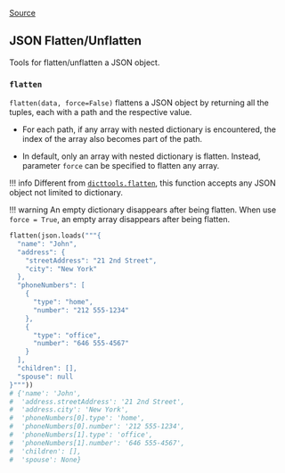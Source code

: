 [Source](https://github.com/chuanconggao/extratools/blob/master/extratools/jsontools.py)

## JSON Flatten/Unflatten

Tools for flatten/unflatten a JSON object.

### `flatten`

`flatten(data, force=False)` flattens a JSON object by returning all the tuples, each with a path and the respective value.

- For each path, if any array with nested dictionary is encountered, the index of the array also becomes part of the path.

- In default, only an array with nested dictionary is flatten. Instead, parameter `force` can be specified to flatten any array.

!!! info
    Different from [`dicttools.flatten`](dicttools/#flatten), this function accepts any JSON object not limited to dictionary.

!!! warning
    An empty dictionary disappears after being flatten. When use `force = True`, an empty array disappears after being flatten.

``` python
flatten(json.loads("""{
  "name": "John",
  "address": {
    "streetAddress": "21 2nd Street",
    "city": "New York"
  },
  "phoneNumbers": [
    {
      "type": "home",
      "number": "212 555-1234"
    },
    {
      "type": "office",
      "number": "646 555-4567"
    }
  ],
  "children": [],
  "spouse": null
}"""))
# {'name': 'John',
#  'address.streetAddress': '21 2nd Street',
#  'address.city': 'New York',
#  'phoneNumbers[0].type': 'home',
#  'phoneNumbers[0].number': '212 555-1234',
#  'phoneNumbers[1].type': 'office',
#  'phoneNumbers[1].number': '646 555-4567',
#  'children': [],
#  'spouse': None}
```
